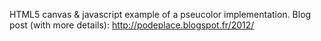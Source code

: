 HTML5 canvas & javascript example of a pseucolor implementation. Blog post (with more details): http://podeplace.blogspot.fr/2012/